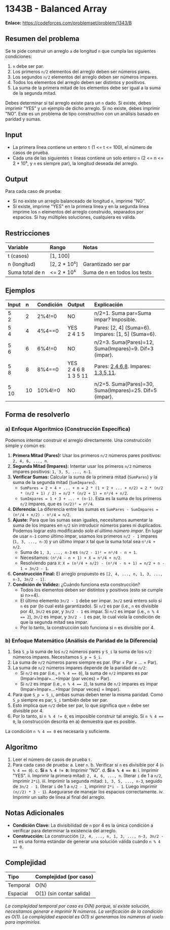 # 1343B - Balanced Array

**Enlace:** https://codeforces.com/problemset/problem/1343/B

## Resumen del problema
Se te pide construir un arreglo `a` de longitud `n` que cumpla las siguientes condiciones:
1.  `n` debe ser par.
2.  Los primeros `n/2` elementos del arreglo deben ser números pares.
3.  Los segundos `n/2` elementos del arreglo deben ser números impares.
4.  Todos los elementos del arreglo deben ser distintos y positivos.
5.  La suma de la primera mitad de los elementos debe ser igual a la suma de la segunda mitad.

Debes determinar si tal arreglo existe para un `n` dado. Si existe, debes imprimir "YES" y un ejemplo de dicho arreglo. Si no existe, debes imprimir "NO". Este es un problema de tipo constructivo con un análisis basado en paridad y sumas.

## Input
-   La primera línea contiene un entero `t` (1 <= t <= 100), el número de casos de prueba.
-   Cada una de las siguientes `t` líneas contiene un solo entero `n` (2 <= n <= 2 * 10⁵, y `n` es siempre par), la longitud deseada del arreglo.

## Output
Para cada caso de prueba:
-   Si no existe un arreglo balanceado de longitud `n`, imprime "NO".
-   Si existe, imprime "YES" en la primera línea y en la segunda línea imprime los `n` elementos del arreglo construido, separados por espacios. Si hay múltiples soluciones, cualquiera es válida.

## Restricciones

| Variable      | Rango              | Notas                     |
| :------------ | :----------------- | :------------------------ |
| t (casos)     | [1, 100]           |                           |
| n (longitud)  | [2, 2 * 10⁵]     | Garantizado ser par        |
| Suma total de n | <= 2 * 10⁵       | Suma de n en todos los tests |

## Ejemplos

| Input | n   | Condición | Output                      | Explicación                                    |
| :---- | :-- | :-------- | :-------------------------- | :--------------------------------------------- |
| 5 <br> 2 | 2   | 2%4!=0    | NO                          | n/2=1. Suma par=Suma impar? Imposible.        |
| 5 <br> 4 | 4   | 4%4==0    | YES <br> 2 4 1 5           | Pares: [2, 4] (Suma=6). Impares: [1, 5] (Suma=6). |
| 5 <br> 6 | 6   | 6%4!=0    | NO                          | n/2=3. Suma(Pares)=12, Suma(Impares)=9. Dif=3 (impar). |
| 5 <br> 8 | 8   | 8%4==0    | YES <br> 2 4 6 8 1 3 5 11 | Pares: [2,4,6,8](S=20). Impares: [1,3,5,11](S=20). |
| 5 <br> 10 | 10  | 10%4!=0   | NO                          | n/2=5. Suma(Pares)=30, Suma(Impares)=25. Dif=5 (impar). |

## Forma de resolverlo

### a) Enfoque Algorítmico (Construcción Específica)
Podemos intentar construir el arreglo directamente. Una construcción simple y común es:
1.  **Primera Mitad (Pares):** Usar los primeros `n/2` números pares positivos: `2, 4, 6, ..., n`.
2.  **Segunda Mitad (Impares):** Intentar usar los primeros `n/2` números impares positivos: `1, 3, 5, ..., n-1`.
3.  **Verificar Sumas:** Calcular la suma de la primera mitad (`SumPares`) y la suma de la segunda mitad (`SumImpares`).
    *   `SumPares = 2 + 4 + ... + n = 2 * (1 + 2 + ... + n/2) = 2 * (n/2 * (n/2 + 1) / 2) = n/2 * (n/2 + 1) = n²/4 + n/2`.
    *   `SumImpares = 1 + 3 + ... + (n-1)`. Esta es la suma de los primeros `n/2` impares, que es `(n/2)² = n²/4`.
4.  **Diferencia:** La diferencia entre las sumas es `SumPares - SumImpares = (n²/4 + n/2) - n²/4 = n/2`.
5.  **Ajuste:** Para que las sumas sean iguales, necesitamos aumentar la suma de los impares en `n/2` sin introducir números pares ni duplicados. Podemos lograr esto modificando *solo el último número impar*. En lugar de usar `n-1` como último impar, usamos los primeros `n/2 - 1` impares (`1, 3, ..., n-3`) y un último impar `X` tal que la suma total sea `n²/4 + n/2`.
    *   Suma de `1, 3, ..., n-3` es `(n/2 - 1)² = n²/4 - n + 1`.
    *   Necesitamos: `(n²/4 - n + 1) + X = n²/4 + n/2`.
    *   Resolviendo para `X`: `X = (n²/4 + n/2) - (n²/4 - n + 1) = n/2 + n - 1 = 3n/2 - 1`.
6.  **Construcción Final:** El arreglo propuesto es `[2, 4, ..., n, 1, 3, ..., n-3, 3n/2 - 1]`.
7.  **Condición de Validez:** ¿Cuándo funciona esta construcción?
    *   Todos los elementos deben ser distintos y positivos (esto se cumple si n>=4).
    *   El último elemento `3n/2 - 1` debe ser impar. `3n/2` será entero solo si `n` es par (lo cual está garantizado). Si `n/2` es par (i.e., `n` es divisible por 4), `3n/2` es par, y `3n/2 - 1` es impar. Si `n/2` es impar (i.e., `n % 4 == 2`), `3n/2` es impar, y `3n/2 - 1` es par, lo cual viola la condición de que la segunda mitad sea impar.
    *   Por lo tanto, la construcción solo funciona si `n` es divisible por 4.

### b) Enfoque Matemático (Análisis de Paridad de la Diferencia)
1.  Sea `S_p` la suma de los `n/2` números pares y `S_i` la suma de los `n/2` números impares. Necesitamos `S_p = S_i`.
2.  La suma de `n/2` números pares siempre es par. (Par + Par + ... = Par).
3.  La suma de `n/2` números impares depende de la paridad de `n/2`:
    *   Si `n/2` es par (i.e., `n % 4 == 0`), la suma de `n/2` impares es par (Impar+Impar+...+Impar (par veces) = Par).
    *   Si `n/2` es impar (i.e., `n % 4 == 2`), la suma de `n/2` impares es impar (Impar+Impar+...+Impar (impar veces) = Impar).
4.  Para que `S_p = S_i`, ambas sumas deben tener la misma paridad. Como `S_p` siempre es par, `S_i` también debe ser par.
5.  Esto implica que `n/2` debe ser par, lo que significa que `n` debe ser divisible por 4.
6.  Por lo tanto, si `n % 4 != 0`, es imposible construir tal arreglo. Si `n % 4 == 0`, la construcción descrita en a) demuestra que es posible.

La condición `n % 4 == 0` es necesaria y suficiente.

## Algoritmo
1.  Leer el número de casos de prueba `t`.
2.  Para cada caso de prueba:
    a.  Leer `n`.
    b.  Verificar si `n` es divisible por 4 (`n % 4 == 0`).
    c.  **Si `n % 4 != 0`:** Imprimir "NO".
    d.  **Si `n % 4 == 0`:**
        i.   Imprimir "YES".
        ii.  Imprimir la primera mitad: `2, 4, 6, ..., n`. (Iterar `i` de 1 a `n/2`, imprimir `2*i`).
        iii. Imprimir la segunda mitad: `1, 3, 5, ..., n-3`, seguido de `3n/2 - 1`. (Iterar `i` de 1 a `n/2 - 1`, imprimir `2*i - 1`. Luego imprimir `(n//2) * 3 - 1`). Asegurarse de manejar los espacios correctamente.
        iv.  Imprimir un salto de línea al final del arreglo.

## Notas Adicionales
*   **Condición Clave:** La divisibilidad de `n` por 4 es la única condición a verificar para determinar la existencia del arreglo.
*   **Construcción:** La construcción `[2, 4, ..., n, 1, 3, ..., n-3, 3n/2 - 1]` es una forma estándar de generar una solución válida cuando `n % 4 == 0`.

## Complejidad

| Tipo        | Complejidad (por caso) |
| :---------- | :--------------------- |
| Temporal    | O(N)                   |
| Espacial    | O(1) (sin contar salida)|

*La complejidad temporal por caso es O(N) porque, si existe solución, necesitamos generar e imprimir N números. La verificación de la condición es O(1). La complejidad espacial es O(1) si generamos los números al vuelo para imprimirlos.*